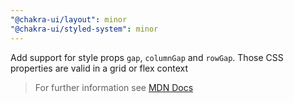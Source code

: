 ```yaml
---
"@chakra-ui/layout": minor
"@chakra-ui/styled-system": minor
---
```


Add support for style props `gap`, `columnGap` and `rowGap`. Those CSS
properties are valid in a grid or flex context

> For further information see
> [MDN Docs](https://developer.mozilla.org/en-US/docs/Web/CSS/gap)
